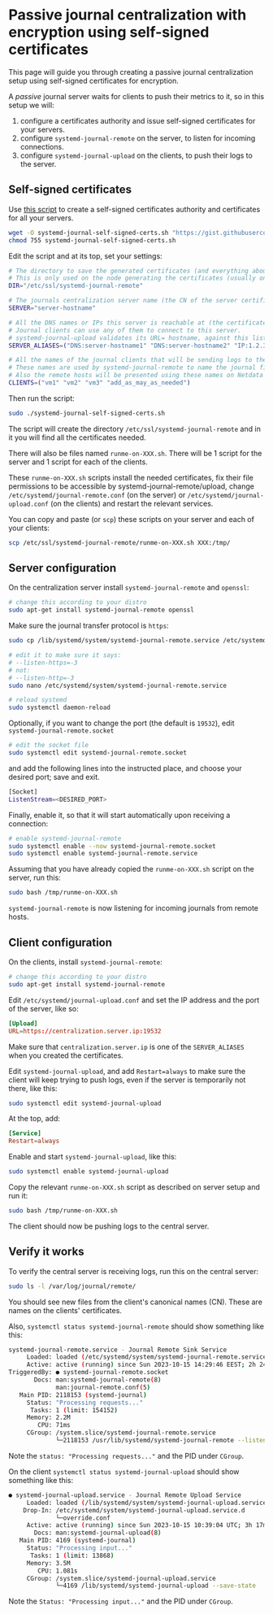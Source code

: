 # Passive journal centralization with encryption using self-signed certificates

This page will guide you through creating a passive journal centralization setup using self-signed certificates for encryption.

A _passive_ journal server waits for clients to push their metrics to it, so in this setup we will:

1. configure a certificates authority and issue self-signed certificates for your servers.
2. configure `systemd-journal-remote` on the server, to listen for incoming connections.
3. configure `systemd-journal-upload` on the clients, to push their logs to the server.

## Self-signed certificates

Use [this script](https://gist.github.com/ktsaou/d62b8a6501cf9a0da94f03cbbb71c5c7) to create a self-signed certificates authority and certificates for all your servers.

```bash
wget -O systemd-journal-self-signed-certs.sh "https://gist.githubusercontent.com/ktsaou/d62b8a6501cf9a0da94f03cbbb71c5c7/raw/c346e61e0a66f45dc4095d254bd23917f0a01bd0/systemd-journal-self-signed-certs.sh"
chmod 755 systemd-journal-self-signed-certs.sh
```

Edit the script and at its top, set your settings:

```bash
# The directory to save the generated certificates (and everything about this certificate authority).
# This is only used on the node generating the certificates (usually on the journals server).
DIR="/etc/ssl/systemd-journal-remote"

# The journals centralization server name (the CN of the server certificate).
SERVER="server-hostname"

# All the DNS names or IPs this server is reachable at (the certificate will include them).
# Journal clients can use any of them to connect to this server.
# systemd-journal-upload validates its URL= hostname, against this list.
SERVER_ALIASES=("DNS:server-hostname1" "DNS:server-hostname2" "IP:1.2.3.4" "IP:10.1.1.1" "IP:172.16.1.1")

# All the names of the journal clients that will be sending logs to the server (the CNs of their certificates).
# These names are used by systemd-journal-remote to name the journal files in /var/log/journal/remote/.
# Also the remote hosts will be presented using these names on Netdata dashboards.
CLIENTS=("vm1" "vm2" "vm3" "add_as_may_as_needed")
```

Then run the script:

```bash
sudo ./systemd-journal-self-signed-certs.sh
```

The script will create the directory `/etc/ssl/systemd-journal-remote` and in it you will find all the certificates needed.

There will also be files named `runme-on-XXX.sh`. There will be 1 script for the server and 1 script for each of the clients.

These `runme-on-XXX.sh` scripts install the needed certificates, fix their file permissions to be accessible by systemd-journal-remote/upload, change `/etc/systemd/journal-remote.conf` (on the server) or `/etc/systemd/journal-upload.conf` (on the clients) and restart the relevant services.

You can copy and paste (or `scp`) these scripts on your server and each of your clients:

```bash
scp /etc/ssl/systemd-journal-remote/runme-on-XXX.sh XXX:/tmp/
```

## Server configuration

On the centralization server install `systemd-journal-remote` and `openssl`:

```bash
# change this according to your distro
sudo apt-get install systemd-journal-remote openssl
```

Make sure the journal transfer protocol is `https`:

```bash
sudo cp /lib/systemd/system/systemd-journal-remote.service /etc/systemd/system/

# edit it to make sure it says:
# --listen-https=-3
# not:
# --listen-http=-3
sudo nano /etc/systemd/system/systemd-journal-remote.service

# reload systemd
sudo systemctl daemon-reload
```

Optionally, if you want to change the port (the default is `19532`), edit `systemd-journal-remote.socket`

```bash
# edit the socket file
sudo systemctl edit systemd-journal-remote.socket
```

and add the following lines into the instructed place, and choose your desired port; save and exit.

```bash
[Socket]
ListenStream=<DESIRED_PORT>
```

Finally, enable it, so that it will start automatically upon receiving a connection:

```bash
# enable systemd-journal-remote
sudo systemctl enable --now systemd-journal-remote.socket
sudo systemctl enable systemd-journal-remote.service
```

Assuming that you have already copied the `runme-on-XXX.sh` script on the server, run this:

```bash
sudo bash /tmp/runme-on-XXX.sh
```

`systemd-journal-remote` is now listening for incoming journals from remote hosts.

## Client configuration

On the clients, install `systemd-journal-remote`:

```bash
# change this according to your distro
sudo apt-get install systemd-journal-remote
```

Edit `/etc/systemd/journal-upload.conf` and set the IP address and the port of the server, like so:

```conf
[Upload]
URL=https://centralization.server.ip:19532
```

Make sure that `centralization.server.ip` is one of the `SERVER_ALIASES` when you created the certificates.

Edit `systemd-journal-upload`, and add `Restart=always` to make sure the client will keep trying to push logs, even if the server is temporarily not there, like this:

```bash
sudo systemctl edit systemd-journal-upload
```

At the top, add:

```conf
[Service]
Restart=always
```

Enable and start `systemd-journal-upload`, like this:

```bash
sudo systemctl enable systemd-journal-upload
```

Copy the relevant `runme-on-XXX.sh` script as described on server setup and run it:

```bash
sudo bash /tmp/runme-on-XXX.sh
```

The client should now be pushing logs to the central server.


## Verify it works

To verify the central server is receiving logs, run this on the central server:

```bash
sudo ls -l /var/log/journal/remote/
```

You should see new files from the client's canonical names (CN). These are names on the clients' certificates.

Also, `systemctl status systemd-journal-remote` should show something like this:

```bash
systemd-journal-remote.service - Journal Remote Sink Service
     Loaded: loaded (/etc/systemd/system/systemd-journal-remote.service; indirect; preset: disabled)
     Active: active (running) since Sun 2023-10-15 14:29:46 EEST; 2h 24min ago
TriggeredBy: ● systemd-journal-remote.socket
       Docs: man:systemd-journal-remote(8)
             man:journal-remote.conf(5)
   Main PID: 2118153 (systemd-journal)
     Status: "Processing requests..."
      Tasks: 1 (limit: 154152)
     Memory: 2.2M
        CPU: 71ms
     CGroup: /system.slice/systemd-journal-remote.service
             └─2118153 /usr/lib/systemd/systemd-journal-remote --listen-https=-3 --output=/var/log/journal/remote/
```

Note the `status: "Processing requests..."` and the PID under `CGroup`.

On the client `systemctl status systemd-journal-upload` should show something like this:

```bash
● systemd-journal-upload.service - Journal Remote Upload Service
     Loaded: loaded (/lib/systemd/system/systemd-journal-upload.service; enabled; vendor preset: disabled)
    Drop-In: /etc/systemd/system/systemd-journal-upload.service.d
             └─override.conf
     Active: active (running) since Sun 2023-10-15 10:39:04 UTC; 3h 17min ago
       Docs: man:systemd-journal-upload(8)
   Main PID: 4169 (systemd-journal)
     Status: "Processing input..."
      Tasks: 1 (limit: 13868)
     Memory: 3.5M
        CPU: 1.081s
     CGroup: /system.slice/systemd-journal-upload.service
             └─4169 /lib/systemd/systemd-journal-upload --save-state
```

Note the `Status: "Processing input..."` and the PID under `CGroup`.
